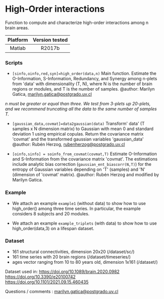 # High-Order interactions
Function to compute and characterize high-order interactions among n brain areas.

| Platform | Version tested              |
| :------: | :----------------------:    |
| Matlab   | R2017b                      |

### Scripts
*  `[sinfo,oinfo,red,syn]=high_order(data,n)` Main function. Estimate the O-Information, S-Information, Redundancy, and Synergy among n-plets from 'data' with dimensionality (T, N), where N is the number of brain regions or modules, and T is the number of samples. @author: Marilyn Gatica, marilyn.gatica@postgrado.uv.cl

*n must be greater or equal than three. We test from 3-plets up 20-plets, and we recommend truncating all the data to the same number of samples T.*
 
*  `[gaussian_data,covmat]=data2gaussian(data)` 
Transform' data' (T samples x N dimension matrix) to Gaussian with mean 0 and standard deviation 1 using empirical copulas. Return the covariance matrix 'covmat' and the transformed gaussian variables 'gaussian_data'
@author: Rubén Herzog, rubenherzog@postgrado.uv.cl

*  `[oinfo,sinfo] = soinfo_from_covmat(covmat,T)` 
Estimate O-Information and S-Information from the covariance matrix 'covmat'. The estimations include analytic bias correction (`gaussian_ent_biascorr(N,T)`) for the entropy of Gaussian variables depending on 'T' (samples) and 'N' (dimension of 'covmat' matrix).
@author: Rubén Herzog and modified by Marilyn Gatica.

### Example
* We attach an example `example1` (without data) to show how to use high_order() among three time series. In particular, the example considers 8 subjects and 20 modules.

* We attach an example `example_triplets` (with data) to show how to use high_order(data,3) on a lifespan dataset.

### Dataset
- 161 structural connectivities, dimension 20x20 (/dataset/sc/)
- 161 time series with 20 brain regions (/dataset/timeseries/) 
- ages vector ranging from 10 to 80 years old, dimension 1x161  (/dataset/)

Dataset used in:
https://doi.org/10.1089/brain.2020.0982 
https://doi.org/10.3390/e20100742
https://doi.org/10.1101/2021.09.15.460435



Questions / comments : marilyn.gatica@postgrado.uv.cl
